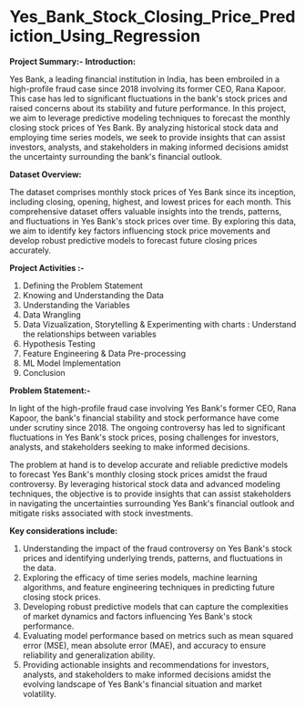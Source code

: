 # Yes_Bank_Stock_Closing_Price_Prediction_Using_Regression
**Project Summary:-**
**Introduction:**

Yes Bank, a leading financial institution in India, has been embroiled in a high-profile fraud case since 2018 involving its former CEO, Rana Kapoor. This case has led to significant fluctuations in the bank's stock prices and raised concerns about its stability and future performance. In this project, we aim to leverage predictive modeling techniques to forecast the monthly closing stock prices of Yes Bank. By analyzing historical stock data and employing time series models, we seek to provide insights that can assist investors, analysts, and stakeholders in making informed decisions amidst the uncertainty surrounding the bank's financial outlook.

**Dataset Overview:**

The dataset comprises monthly stock prices of Yes Bank since its inception, including closing, opening, highest, and lowest prices for each month. This comprehensive dataset offers valuable insights into the trends, patterns, and fluctuations in Yes Bank's stock prices over time. By exploring this data, we aim to identify key factors influencing stock price movements and develop robust predictive models to forecast future closing prices accurately.

**Project Activities :-**

1. Defining the Problem Statement
2. Knowing and Understanding the Data
3. Understanding the Variables
4. Data Wrangling
5. Data Vizualization, Storytelling & Experimenting with charts : Understand the relationships between variables
6. Hypothesis Testing
7. Feature Engineering & Data Pre-processing
8. ML Model Implementation
9. Conclusion

**Problem Statement:-**

In light of the high-profile fraud case involving Yes Bank's former CEO, Rana Kapoor, the bank's financial stability and stock performance have come under scrutiny since 2018. The ongoing controversy has led to significant fluctuations in Yes Bank's stock prices, posing challenges for investors, analysts, and stakeholders seeking to make informed decisions.

The problem at hand is to develop accurate and reliable predictive models to forecast Yes Bank's monthly closing stock prices amidst the fraud controversy. By leveraging historical stock data and advanced modeling techniques, the objective is to provide insights that can assist stakeholders in navigating the uncertainties surrounding Yes Bank's financial outlook and mitigate risks associated with stock investments.

**Key considerations include:**

1. Understanding the impact of the fraud controversy on Yes Bank's stock prices and identifying underlying trends, patterns, and fluctuations in the data.
2. Exploring the efficacy of time series models, machine learning algorithms, and feature engineering techniques in predicting future closing stock prices.
3. Developing robust predictive models that can capture the complexities of market dynamics and factors influencing Yes Bank's stock performance.
4. Evaluating model performance based on metrics such as mean squared error (MSE), mean absolute error (MAE), and accuracy to ensure reliability and generalization ability.
5. Providing actionable insights and recommendations for investors, analysts, and stakeholders to make informed decisions amidst the evolving landscape of Yes Bank's financial situation and market volatility.
